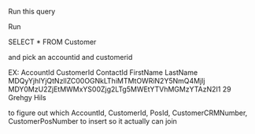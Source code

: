 Run this query

Run 

SELECT *
FROM Customer

and pick an accountid and customerid

EX:
AccountId 	CustomerId 	ContactId 	FirstName 	LastName 
MDQyYjhlYjQtNzllZC00OGNkLThiMTMtOWRiN2Y5NmQ4Mjlj 	MDY0MzU2ZjEtMWMxYS00Zjg2LTg5MWEtYTVhMGMzYTAzN2I1 	29 	Grehgy 	Hils 

to figure out which AccountId, CustomerId, PosId, CustomerCRMNumber, CustomerPosNumber to insert so it actually can join